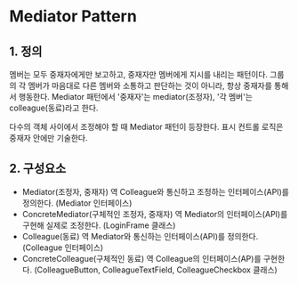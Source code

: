 # Mediator Pattern
## 1. 정의
멤버는 모두 중재자에게만 보고하고, 중재자만 멤버에게 지시를 내리는 패턴이다.
그룹의 각 멤버가 마음대로 다른 멤버와 소통하고 판단하는 것이 아니라, 항상 중재자를 통해서 행동한다. 
Mediator 패턴에서 '중재자'는 mediator(조정자), '각 멤버'는 colleague(동료)라고 한다.

다수의 객체 사이에서 조정해야 할 때 Mediator 패턴이 등장한다. 
표시 컨트롤 로직은 중재자 안에만 기술한다.

## 2. 구성요소
- Mediator(조정자, 중재자) 역
Colleague와 통신하고 조정하는 인터페이스(API)를 정의한다. (Mediator 인터페이스)
- ConcreteMediator(구체적인 조정자, 중재자) 역
Mediator의 인터페이스(API)를 구현해 실제로 조정한다. (LoginFrame 클래스)
- Colleague(동료) 역
Mediator와 통신하는 인터페이스(API)를 정의한다. (Colleague 인터페이스)
- ConcreteColleague(구체적인 동료) 역
Colleague의 인터페이스(AP)를 구현한다. (ColleagueButton, ColleagueTextField, ColleagueCheckbox 클래스)